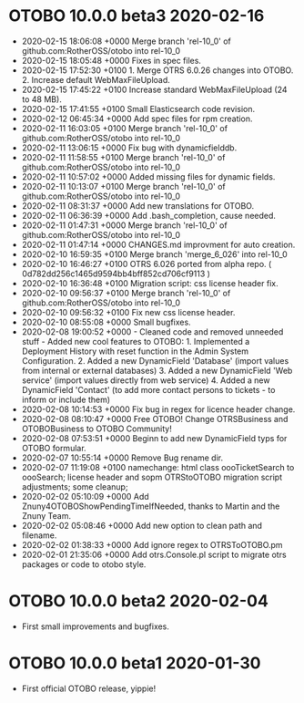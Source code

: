 
# OTOBO 10.0.0 beta3 2020-02-16
- 2020-02-15 18:06:08 +0000 Merge branch 'rel-10_0' of github.com:RotherOSS/otobo into rel-10_0
- 2020-02-15 18:05:48 +0000 Fixes in spec files.
- 2020-02-15 17:52:30 +0100 1. Merge OTRS 6.0.26 changes into OTOBO. 2. Increase default WebMaxFileUpload.
- 2020-02-15 17:45:22 +0100 Increase standard WebMaxFileUpload (24 to 48 MB).
- 2020-02-15 17:41:55 +0100 Small Elasticsearch code revision.
- 2020-02-12 06:45:34 +0000 Add spec files for rpm creation.
- 2020-02-11 16:03:05 +0100 Merge branch 'rel-10_0' of github.com:RotherOSS/otobo into rel-10_0
- 2020-02-11 13:06:15 +0000 Fix bug with dynamicfielddb.
- 2020-02-11 11:58:55 +0100 Merge branch 'rel-10_0' of github.com:RotherOSS/otobo into rel-10_0
- 2020-02-11 10:57:02 +0000 Added missing files for dynamic fields.
- 2020-02-11 10:13:07 +0100 Merge branch 'rel-10_0' of github.com:RotherOSS/otobo into rel-10_0
- 2020-02-11 08:31:37 +0000 Add new translations for OTOBO.
- 2020-02-11 06:36:39 +0000 Add .bash_completion, cause needed.
- 2020-02-11 01:47:31 +0000 Merge branch 'rel-10_0' of github.com:RotherOSS/otobo into rel-10_0
- 2020-02-11 01:47:14 +0000 CHANGES.md improvment for auto creation.
- 2020-02-10 16:59:35 +0100 Merge branch 'merge_6_026' into rel-10_0
- 2020-02-10 16:46:27 +0100 OTRS 6.026 ported from alpha repo. ( 0d782dd256c1465d9594bb4bff852cd706cf9113 )
- 2020-02-10 16:36:48 +0100 Migration script: css license header fix.
- 2020-02-10 09:56:37 +0100 Merge branch 'rel-10_0' of github.com:RotherOSS/otobo into rel-10_0
- 2020-02-10 09:56:32 +0100 Fix new css license header.
- 2020-02-10 08:55:08 +0000 Small bugfixes.
- 2020-02-08 19:00:52 +0000 - Cleaned code and removed unneeded stuff - Added new cool features to OTOBO: 1. Implemented a Deployment History with reset function in the Admin System Configuration. 2. Added a new DynamicField 'Database' (import values from internal or external databases) 3. Added a new DynamicField 'Web service' (import values directly from web service) 4. Added a new DynamicField 'Contact' (to add more contact persons to tickets - to inform or include them)
- 2020-02-08 10:14:53 +0000 Fix bug in regex for licence header change.
- 2020-02-08 08:10:47 +0000 Free OTOBO! Change OTRSBusiness and OTOBOBusiness to OTOBO Community!
- 2020-02-08 07:53:51 +0000 Beginn to add new DynamicField typs for OTOBO formular.
- 2020-02-07 10:55:14 +0000 Remove Bug rename dir.
- 2020-02-07 11:19:08 +0100 namechange: html class oooTicketSearch to oooSearch; license header and sopm OTRStoOTOBO migration script adjustments; some cleanup;
- 2020-02-02 05:10:09 +0000 Add Znuny4OTOBOShowPendingTimeIfNeeded, thanks to Martin and the Znuny Team.
- 2020-02-02 05:08:46 +0000 Add new option to clean path and filename.
- 2020-02-02 01:38:33 +0000 Add ignore regex to OTRSToOTOBO.pm
- 2020-02-01 21:35:06 +0000 Add otrs.Console.pl script to migrate otrs packages or code to otobo style.

# OTOBO 10.0.0 beta2 2020-02-04
 - First small improvements and bugfixes.

# OTOBO 10.0.0 beta1 2020-01-30
 - First official OTOBO release, yippie!


